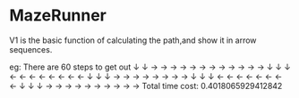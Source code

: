 # MazeRunner

V1 is the basic function of calculating the path,and show it in arrow sequences.

eg: 
There are 60 steps to get out
↓ ↓ → → → → → → → → → → → → ↓ ↓ ↓ ← ← ← ← ← ← ← ← ↓ ↓ ↓ → → → → → → → → ↓ ↓ ↓ ← ← ← ← ← ← ← ← ↓ ↓ ↓ → → → → → → → → → → 
Total time cost: 0.4018065929412842

